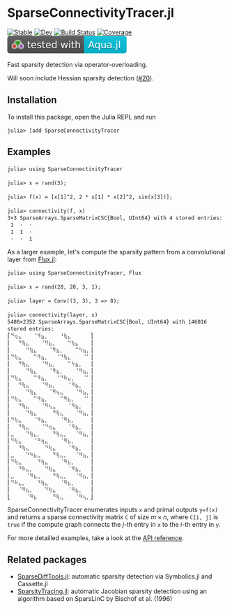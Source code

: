 # SparseConnectivityTracer.jl

[![Stable](https://img.shields.io/badge/docs-stable-blue.svg)](https://adrhill.github.io/SparseConnectivityTracer.jl/stable/)
[![Dev](https://img.shields.io/badge/docs-dev-blue.svg)](https://adrhill.github.io/SparseConnectivityTracer.jl/dev/)
[![Build Status](https://github.com/adrhill/SparseConnectivityTracer.jl/actions/workflows/CI.yml/badge.svg?branch=main)](https://github.com/adrhill/SparseConnectivityTracer.jl/actions/workflows/CI.yml?query=branch%3Amain)
[![Coverage](https://codecov.io/gh/adrhill/SparseConnectivityTracer.jl/branch/main/graph/badge.svg)](https://codecov.io/gh/adrhill/SparseConnectivityTracer.jl)
[![Aqua](https://raw.githubusercontent.com/JuliaTesting/Aqua.jl/master/badge.svg)](https://github.com/JuliaTesting/Aqua.jl)

Fast sparsity detection via operator-overloading.

Will soon include Hessian sparsity detection ([#20](https://github.com/adrhill/SparseConnectivityTracer.jl/issues/20)).

## Installation 
To install this package, open the Julia REPL and run 
```julia-repl
julia> ]add SparseConnectivityTracer
```

## Examples

```julia-repl
julia> using SparseConnectivityTracer

julia> x = rand(3);

julia> f(x) = [x[1]^2, 2 * x[1] * x[2]^2, sin(x[3])];

julia> connectivity(f, x)
3×3 SparseArrays.SparseMatrixCSC{Bool, UInt64} with 4 stored entries:
 1  ⋅  ⋅
 1  1  ⋅
 ⋅  ⋅  1
```

As a larger example, let's compute the sparsity pattern from a convolutional layer from [Flux.jl](https://github.com/FluxML/Flux.jl):
```julia-repl
julia> using SparseConnectivityTracer, Flux

julia> x = rand(28, 28, 3, 1);

julia> layer = Conv((3, 3), 3 => 8);

julia> connectivity(layer, x)
5408×2352 SparseArrays.SparseMatrixCSC{Bool, UInt64} with 146016 stored entries:
⎡⠙⢶⣄⠀⠀⠀⠈⠻⣦⡀⠀⠀⠀⠘⢷⣄⠀⠀⠀⠀⠀⎤
⎢⠀⠀⠙⢷⣄⠀⠀⠀⠈⠻⣦⡀⠀⠀⠀⠙⢷⣄⠀⠀⠀⎥
⎢⠀⠀⠀⠀⠙⢷⣄⠀⠀⠀⠈⠻⣦⡀⠀⠀⠀⠉⠳⣦⡀⎥
⎢⠙⢷⣄⠀⠀⠀⠉⠻⣦⡀⠀⠀⠈⠙⢷⣄⠀⠀⠀⠈⠁⎥
⎢⠀⠀⠙⢷⣄⠀⠀⠀⠈⠻⣦⡀⠀⠀⠀⠉⠳⣦⡀⠀⠀⎥
⎢⠀⠀⠀⠀⠙⢷⣄⠀⠀⠀⠈⠻⣦⡀⠀⠀⠀⠈⠻⣦⡀⎥
⎢⠙⢷⣄⠀⠀⠀⠉⠻⣦⡀⠀⠀⠈⠙⠷⣤⡀⠀⠀⠈⠁⎥
⎢⠀⠀⠙⢷⣄⠀⠀⠀⠈⠻⣦⡀⠀⠀⠀⠈⠻⣦⡀⠀⠀⎥
⎢⠀⠀⠀⠀⠙⢷⣄⠀⠀⠀⠈⠻⢦⣄⠀⠀⠀⠈⠻⣦⡀⎥
⎢⠙⢷⣄⠀⠀⠀⠉⠻⣦⡀⠀⠀⠀⠉⠻⣦⡀⠀⠀⠈⠁⎥
⎢⠀⠀⠙⢷⣄⠀⠀⠀⠈⠻⢦⣀⠀⠀⠀⠈⠻⣦⡀⠀⠀⎥
⎢⠀⠀⠀⠀⠙⢷⣄⠀⠀⠀⠀⠙⢷⣄⠀⠀⠀⠈⠻⣦⡀⎥
⎢⠙⢷⣄⠀⠀⠀⠈⠻⣦⡀⠀⠀⠀⠈⠻⣦⡀⠀⠀⠀⠀⎥
⎢⠀⠀⠙⢷⣄⠀⠀⠀⠈⠙⢶⣄⠀⠀⠀⠈⠻⣦⡀⠀⠀⎥
⎢⣀⠀⠀⠀⠙⢷⣄⡀⠀⠀⠀⠙⢷⣄⡀⠀⠀⠈⠻⣦⡀⎥
⎢⠙⢷⣄⠀⠀⠀⠈⠛⢶⣄⠀⠀⠀⠈⠻⣦⡀⠀⠀⠀⠀⎥
⎢⠀⠀⠙⢷⣄⠀⠀⠀⠀⠙⢷⣄⠀⠀⠀⠈⠻⣦⡀⠀⠀⎥
⎢⣀⠀⠀⠀⠙⠳⣦⣀⠀⠀⠀⠙⢷⣄⡀⠀⠀⠈⠻⣦⡀⎥
⎢⠙⢷⣄⠀⠀⠀⠀⠙⢷⣄⠀⠀⠀⠈⠻⣦⡀⠀⠀⠀⠀⎥
⎢⠀⠀⠙⠷⣄⡀⠀⠀⠀⠙⢷⣄⠀⠀⠀⠈⠻⣦⡀⠀⠀⎥
⎢⣀⠀⠀⠀⠈⠻⣦⣀⠀⠀⠀⠙⢷⣄⡀⠀⠀⠈⠻⣦⡀⎥
⎢⠙⠷⣄⡀⠀⠀⠀⠙⢷⣄⠀⠀⠀⠈⠻⣦⡀⠀⠀⠀⠀⎥
⎢⠀⠀⠈⠻⣦⡀⠀⠀⠀⠙⢷⣄⠀⠀⠀⠈⠻⣦⡀⠀⠀⎥
⎣⠀⠀⠀⠀⠈⠻⣦⠀⠀⠀⠀⠙⢷⣄⠀⠀⠀⠈⠻⢦⡀⎦
```

SparseConnectivityTracer enumerates inputs `x` and primal outputs `y=f(x)` and returns a sparse connectivity matrix `C` of size $m \times n$, where `C[i, j]` is `true` if the compute graph connects the $j$-th entry in `x` to the $i$-th entry in `y`.

For more detailled examples, take a look at the [API reference](https://adrianhill.de/SparseConnectivityTracer.jl/dev/api).

## Related packages
* [SparseDiffTools.jl](https://github.com/JuliaDiff/SparseDiffTools.jl): automatic sparsity detection via Symbolics.jl and Cassette.jl
* [SparsityTracing.jl](https://github.com/PALEOtoolkit/SparsityTracing.jl): automatic Jacobian sparsity detection using an algorithm based on SparsLinC by Bischof et al. (1996)